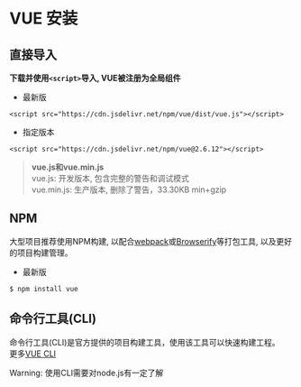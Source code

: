 # VUE 安装

## **直接导入**

**下载并使用`<script>`导入, VUE被注册为全局组件**

* 最新版

~~~
<script src="https://cdn.jsdelivr.net/npm/vue/dist/vue.js"></script>
~~~

* 指定版本
  
~~~
<script src="https://cdn.jsdelivr.net/npm/vue@2.6.12"></script>
~~~

> **vue.js和vue.min.js**  
> vue.js: 开发版本, 包含完整的警告和调试模式  
> vue.min.js: 生产版本, 删除了警告，33.30KB min+gzip

## **NPM**

大型项目推荐使用NPM构建, 以配合[webpack](https://webpack.js.org/)或[Browserify](http://browserify.org/)等打包工具, 以及更好的项目构建管理。

* 最新版

~~~
$ npm install vue
~~~

## **命令行工具(CLI)**

命令行工具(CLI)是官方提供的项目构建工具，使用该工具可以快速构建工程。  
更多[VUE CLI](https://cli.vuejs.org/)

Warning: 使用CLI需要对node.js有一定了解